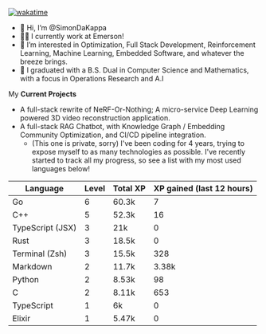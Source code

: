 
[![wakatime](https://wakatime.com/badge/user/50e6c678-94a9-4739-af51-360aeb113c51.svg)](https://wakatime.com/@50e6c678-94a9-4739-af51-360aeb113c51)

- 👋 Hi, I’m @SimonDaKappa
- 🧑‍💼 I currently work at Emerson!
- 👀 I’m interested in Optimization, Full Stack Development, Reinforcement Learning, Machine Learning, Embedded Software, and whatever the breeze brings.
- 🌱 I graduated with a B.S. Dual in Computer Science and Mathematics, with a focus in Operations Research and A.I

My **Current Projects** 
- A full-stack rewrite of NeRF-Or-Nothing; A micro-service Deep Learning powered 3D video reconstruction application.
- A full-stack RAG Chatbot, with Knowledge Graph / Embedding Community Optimization, and CI/CD pipeline integration.
  - (This one is private, sorry)
I've been coding for 4 years, trying to expose myself to as many technologies as possible. I've recently started to track all my progress, so see
a list with my most used languages below!

| Language | Level | Total XP | XP gained (last 12 hours) |
| --- | --- | --- | --- |
| Go | 6 | 60.3k | 7 |
| C++ | 5 | 52.3k | 16 |
| TypeScript (JSX) | 3 | 21k | 0 |
| Rust | 3 | 18.5k | 0 |
| Terminal (Zsh) | 3 | 15.5k | 328 |
| Markdown | 2 | 11.7k | 3.38k |
| Python | 2 | 8.53k | 98 |
| C | 2 | 8.11k | 653 |
| TypeScript | 1 | 6k | 0 |
| Elixir | 1 | 5.47k | 0 |